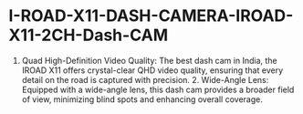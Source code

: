 # I-ROAD-X11-DASH-CAMERA-IROAD-X11-2CH-Dash-CAM
1. Quad High-Definition Video Quality: The best dash cam in India, the IROAD X11 offers crystal-clear QHD video quality, ensuring that every detail on the road is captured with precision.  2. Wide-Angle Lens: Equipped with a wide-angle lens, this dash cam provides a broader field of view, minimizing blind spots and enhancing overall coverage.
